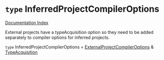 # `type` InferredProjectCompilerOptions

[Documentation Index](../README.md)

External projects have a typeAcquisition option so they need to be added separately to compiler options for inferred projects.

`type` InferredProjectCompilerOptions = [ExternalProjectCompilerOptions](../type.ExternalProjectCompilerOptions/README.md) \& [TypeAcquisition](../interface.TypeAcquisition/README.md)